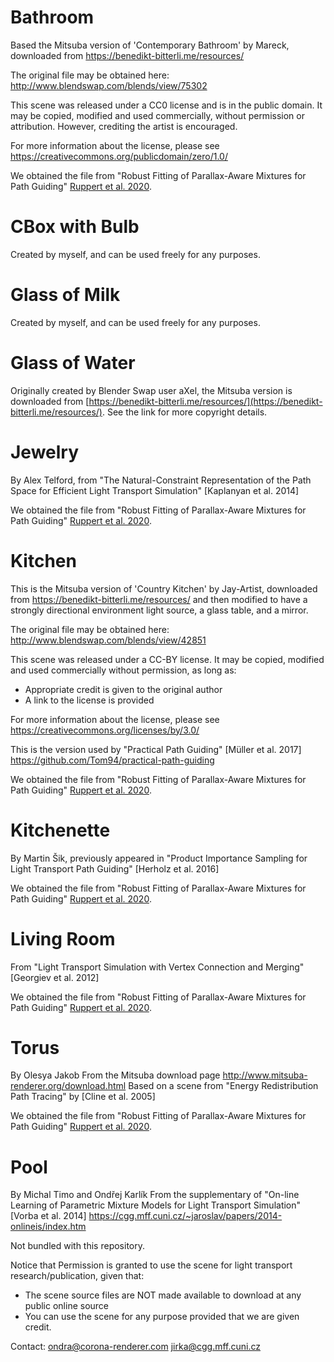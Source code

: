 # Bathroom

Based the Mitsuba version of 'Contemporary Bathroom' by Mareck,
downloaded from https://benedikt-bitterli.me/resources/

The original file may be obtained here: http://www.blendswap.com/blends/view/75302

This scene was released under a CC0 license and is in the public domain.
It may be copied, modified and used commercially, without permission or
attribution. However, crediting the artist is encouraged.

For more information about the license, please see
https://creativecommons.org/publicdomain/zero/1.0/

We obtained the file from "Robust Fitting of Parallax-Aware Mixtures for Path Guiding" [Ruppert et al. 2020](https://github.com/cgtuebingen/robust-vmm-guiding).

# CBox with Bulb

Created by myself, and can be used freely for any purposes. 

# Glass of Milk

Created by myself, and can be used freely for any purposes. 

# Glass of Water

Originally created by Blender Swap user aXel, the Mitsuba version is downloaded from [https://benedikt-bitterli.me/resources/](https://benedikt-bitterli.me/resources/). See the link for more copyright details.

# Jewelry

By Alex Telford,
from "The Natural-Constraint Representation of the Path Space for Efficient Light Transport Simulation" [Kaplanyan et al. 2014]

We obtained the file from "Robust Fitting of Parallax-Aware Mixtures for Path Guiding" [Ruppert et al. 2020](https://github.com/cgtuebingen/robust-vmm-guiding).

# Kitchen

This is the Mitsuba version of 'Country Kitchen' by Jay-Artist,
downloaded from https://benedikt-bitterli.me/resources/
and then modified to have a strongly directional environment light source, a glass table, and a mirror.

The original file may be obtained here: http://www.blendswap.com/blends/view/42851

This scene was released under a CC-BY license.
It may be copied, modified and used commercially without permission, as long as:

* Appropriate credit is given to the original author
* A link to the license is provided

For more information about the license, please see
https://creativecommons.org/licenses/by/3.0/


This is the version used by "Practical Path Guiding" [Müller et al. 2017]
https://github.com/Tom94/practical-path-guiding

We obtained the file from "Robust Fitting of Parallax-Aware Mixtures for Path Guiding" [Ruppert et al. 2020](https://github.com/cgtuebingen/robust-vmm-guiding).

# Kitchenette

By Martin Šik,
previously appeared in "Product Importance Sampling for Light Transport Path Guiding" [Herholz et al. 2016]

We obtained the file from "Robust Fitting of Parallax-Aware Mixtures for Path Guiding" [Ruppert et al. 2020](https://github.com/cgtuebingen/robust-vmm-guiding).

# Living Room

From "Light Transport Simulation with Vertex Connection and Merging" [Georgiev et al. 2012]

We obtained the file from "Robust Fitting of Parallax-Aware Mixtures for Path Guiding" [Ruppert et al. 2020](https://github.com/cgtuebingen/robust-vmm-guiding).

# Torus

By Olesya Jakob
From the Mitsuba download page
http://www.mitsuba-renderer.org/download.html
Based on a scene from "Energy Redistribution Path Tracing" by [Cline et al. 2005]

We obtained the file from "Robust Fitting of Parallax-Aware Mixtures for Path Guiding" [Ruppert et al. 2020](https://github.com/cgtuebingen/robust-vmm-guiding).

# Pool

By Michal Timo and Ondřej Karlík
From the supplementary of "On-line Learning of Parametric Mixture Models for Light Transport Simulation" [Vorba et al. 2014]
https://cgg.mff.cuni.cz/~jaroslav/papers/2014-onlineis/index.htm

Not bundled with this repository. 

Notice that Permission is granted to use the scene for light transport research/publication, given that:
- The scene source files are NOT made available to download at any public online source
- You can use the scene for any purpose provided that we are given credit.

Contact:
ondra@corona-renderer.com
jirka@cgg.mff.cuni.cz
